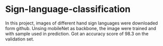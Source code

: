 # Sign-language-classification
In this project, images of different hand sign languages were downloaded form github. Unsing mobileNet as backbone, the image were trained and with sample used in prediction. Got an accuracy score of 98.3 on the validation set.
